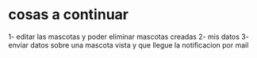 # cosas a continuar

1- editar las mascotas y poder eliminar mascotas creadas
2- mis datos
3- enviar datos sobre una mascota vista y que llegue la notificacion por mail

